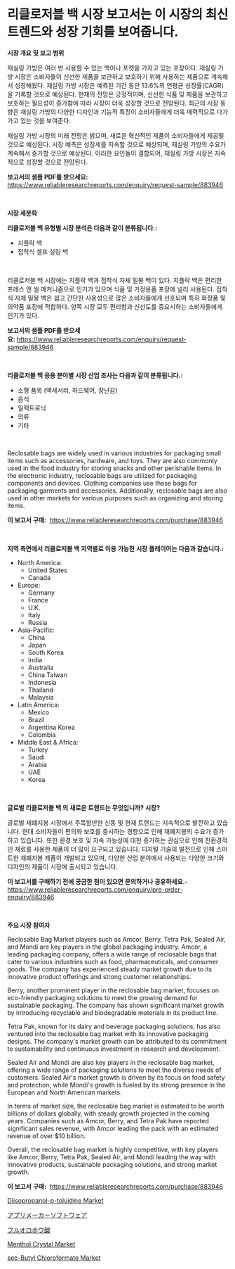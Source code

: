 <p><h1>리클로저블 백 시장 보고서는 이 시장의 최신 트렌드와 성장 기회를 보여줍니다.</h1></p><p><strong>시장 개요 및 보고 범위</strong></p>
<p><p>재실링 가방은 여러 번 사용할 수 있는 백이나 포켓을 가지고 있는 포장이다. 재실링 가방 시장은 소비자들이 신선한 제품을 보관하고 보호하기 위해 사용하는 제품으로 계속해서 성장해왔다. 재실링 가방 시장은 예측된 기간 동안 13.6%의 연평균 성장률(CAGR)을 기록할 것으로 예상된다. 현재의 전망은 긍정적이며, 신선한 식품 및 제품을 보관하고 보호하는 필요성이 증가함에 따라 시장이 더욱 성장할 것으로 전망된다. 최근의 시장 동향은 재실링 가방의 다양한 디자인과 기능적 특징이 소비자들에게 더욱 매력적으로 다가가고 있는 것을 보여준다.</p><p>재실링 가방 시장의 미래 전망은 밝으며, 새로운 혁신적인 제품이 소비자들에게 제공될 것으로 예상된다. 시장 예측은 성장세를 지속할 것으로 예상되며, 재실링 가방의 수요가 계속해서 증가할 것으로 예상된다. 이러한 요인들이 결합되어, 재실링 가방 시장은 지속적으로 성장할 것으로 전망된다.</p></p>
<p><strong>보고서의 샘플 PDF를 받으세요:</strong> <a href="https://www.reliableresearchreports.com/enquiry/request-sample/883946">https://www.reliableresearchreports.com/enquiry/request-sample/883946</a></p>
<p>&nbsp;</p>
<p><strong>시장 세분화</strong></p>
<p><strong>리클로저블 백 유형별 시장 분석은 다음과 같이 분류됩니다.:</strong></p>
<p><ul><li>지플락 백</li><li>접착식 셀프 실링 백</li></ul></p>
<p>&nbsp;</p>
<p><p>리클로저블 백 시장에는 지플락 백과 접착식 자체 밀봉 백이 있다. 지플락 백은 편리한 프레스 앤 씰 메커니즘으로 인기가 있으며 식품 및 가정용품 포장에 널리 사용된다. 접착식 자체 밀봉 백은 쉽고 간단한 사용성으로 많은 소비자들에게 선호되며 특히 화장품 및 의약품 포장에 적합하다. 양쪽 시장 모두 편리함과 신선도를 중요시하는 소비자들에게 인기가 있다.</p></p>
<p><strong>보고서의 샘플 PDF를 받으세요:</strong>&nbsp;<a href="https://www.reliableresearchreports.com/enquiry/request-sample/883946">https://www.reliableresearchreports.com/enquiry/request-sample/883946</a></p>
<p>&nbsp;</p>
<p><strong> 리클로저블 백 응용 분야별 시장 산업 조사는 다음과 같이 분류됩니다.:</strong></p>
<p><ul><li>소형 품목 (액세서리, 하드웨어, 장난감)</li><li>음식</li><li>일렉트로닉</li><li>의류</li><li>기타</li></ul></p>
<p>&nbsp;</p>
<p><p>Reclosable bags are widely used in various industries for packaging small items such as accessories, hardware, and toys. They are also commonly used in the food industry for storing snacks and other perishable items. In the electronic industry, reclosable bags are utilized for packaging components and devices. Clothing companies use these bags for packaging garments and accessories. Additionally, reclosable bags are also used in other markets for various purposes such as organizing and storing items.</p></p>
<p><strong>이 보고서 구매:</strong>&nbsp; <a href="https://www.reliableresearchreports.com/purchase/883946">https://www.reliableresearchreports.com/purchase/883946</a></p>
<p>&nbsp;</p>
<p><strong>지역 측면에서 리클로저블 백 지역별로 이용 가능한 시장 플레이어는 다음과 같습니다.:</strong></p>
<p><ul>
    <li>
        North America:
        <ul>
            <li>United States</li>
            <li>Canada</li>
        </ul>
    </li>
    <li>
        Europe:
        <ul>
            <li>Germany</li>
            <li>France</li>
            <li>U.K.</li>
            <li>Italy</li>
            <li>Russia</li>
        </ul>
    </li>
    <li>
        Asia-Pacific:
        <ul>
            <li>China</li>
            <li>Japan</li>
            <li>South Korea</li>
            <li>India</li>
            <li>Australia</li>
            <li>China Taiwan</li>
            <li>Indonesia</li>
            <li>Thailand</li>
            <li>Malaysia</li>
        </ul>
    </li>
    <li>
        Latin America:
        <ul>
            <li>Mexico</li>
            <li>Brazil</li>
            <li>Argentina Korea</li>
            <li>Colombia</li>
        </ul>
    </li>
    <li>
        Middle East & Africa:
        <ul>
            <li>Turkey</li>
            <li>Saudi</li>
            <li>Arabia</li>
            <li>UAE</li>
            <li>Korea</li>
        </ul>
    </li>
    </ul></p>
<p>&nbsp;</p>
<p><strong>글로벌 리클로저블 백 의 새로운 트렌드는 무엇입니까? 시장?</strong></p>
<p><p>글로벌 재폐지봉 시장에서 주목할만한 신동 및 현재 트렌드는 지속적으로 발전하고 있습니다. 현대 소비자들이 편의와 보호를 중시하는 경향으로 인해 재폐지봉의 수요가 증가하고 있습니다. 또한 환경 보호 및 지속 가능성에 대한 증가하는 관심으로 인해 친환경적인 재료를 사용한 제품이 더 많이 요구되고 있습니다. 디지털 기술의 발전으로 인해 스마트한 재폐지봉 제품이 개발되고 있으며, 다양한 산업 분야에서 사용되는 다양한 크기와 디자인의 제품이 시장에 출시되고 있습니다.</p></p>
<p><strong>이 보고서를 구매하기 전에 궁금한 점이 있으면 문의하거나 공유하세요.</strong>- <a href="https://www.reliableresearchreports.com/enquiry/pre-order-enquiry/883946">https://www.reliableresearchreports.com/enquiry/pre-order-enquiry/883946</a></p>
<p>&nbsp;</p>
<p><strong>주요 시장 참여자</strong></p>
<p><p>Reclosable Bag Market players such as Amcor, Berry, Tetra Pak, Sealed Air, and Mondi are key players in the global packaging industry. Amcor, a leading packaging company, offers a wide range of reclosable bags that cater to various industries such as food, pharmaceuticals, and consumer goods. The company has experienced steady market growth due to its innovative product offerings and strong customer relationships.</p><p>Berry, another prominent player in the reclosable bag market, focuses on eco-friendly packaging solutions to meet the growing demand for sustainable packaging. The company has shown significant market growth by introducing recyclable and biodegradable materials in its product line.</p><p>Tetra Pak, known for its dairy and beverage packaging solutions, has also ventured into the reclosable bag market with its innovative packaging designs. The company's market growth can be attributed to its commitment to sustainability and continuous investment in research and development.</p><p>Sealed Air and Mondi are also key players in the reclosable bag market, offering a wide range of packaging solutions to meet the diverse needs of customers. Sealed Air's market growth is driven by its focus on food safety and protection, while Mondi's growth is fueled by its strong presence in the European and North American markets.</p><p>In terms of market size, the reclosable bag market is estimated to be worth billions of dollars globally, with steady growth projected in the coming years. Companies such as Amcor, Berry, and Tetra Pak have reported significant sales revenue, with Amcor leading the pack with an estimated revenue of over $10 billion.</p><p>Overall, the reclosable bag market is highly competitive, with key players like Amcor, Berry, Tetra Pak, Sealed Air, and Mondi leading the way with innovative products, sustainable packaging solutions, and strong market growth.</p></p>
<p><strong>이 보고서 구매:</strong>&nbsp;&nbsp;<a href="https://www.reliableresearchreports.com/purchase/883946">https://www.reliableresearchreports.com/purchase/883946</a></p>
<p><p><a href="https://github.com/luckyshygirl/Market-Research-Report-List-3/blob/main/diisopropanol-p-toluidine-market.md">Diisopropanol-p-toluidine Market</a></p><p><a href="https://github.com/zjkmgcs938405/Market-Research-Report-List-1/blob/main/47990871511.md">アプリメーカーソフトウェア</a></p><p><a href="https://medium.com/@reyeshowell655/%E3%83%95%E3%83%AB%E3%82%AA%E3%83%AD%E3%83%9B%E3%83%AB%E9%85%B8%E5%B8%82%E5%A0%B4-2031%E5%B9%B4%E3%81%BE%E3%81%A7%E3%81%AE%E3%83%88%E3%83%AC%E3%83%B3%E3%83%89-%E4%BA%88%E6%B8%AC-%E7%AB%B6%E4%BA%89%E5%88%86%E6%9E%90-e6f6d45b4670">フルオロホウ酸</a></p><p><a href="https://issuu.com/reportprime-2/docs/menthol-crystal-market-size-2030.pptx">Menthol Crystal Market</a></p><p><a href="https://github.com/vimar16th/Market-Research-Report-List-3/blob/main/sec-butyl-chloroformate-market.md">sec-Butyl Chloroformate Market</a></p></p>
